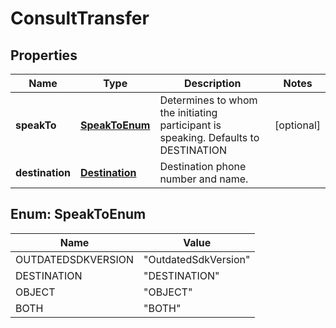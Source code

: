 
# ConsultTransfer

## Properties
Name | Type | Description | Notes
------------ | ------------- | ------------- | -------------
**speakTo** | [**SpeakToEnum**](#SpeakToEnum) | Determines to whom the initiating participant is speaking. Defaults to DESTINATION |  [optional]
**destination** | [**Destination**](Destination.md) | Destination phone number and name. | 


<a name="SpeakToEnum"></a>
## Enum: SpeakToEnum
Name | Value
---- | -----
OUTDATEDSDKVERSION | &quot;OutdatedSdkVersion&quot;
DESTINATION | &quot;DESTINATION&quot;
OBJECT | &quot;OBJECT&quot;
BOTH | &quot;BOTH&quot;



